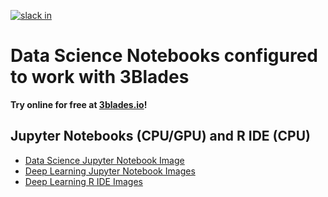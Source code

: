 [![slack in](https://slack.3blades.io/badge.svg)](https://slack.3blades.io/)

# Data Science Notebooks configured to work with 3Blades

**Try online for free at [3blades.io](https://3blades.io/)!**

## Jupyter Notebooks (CPU/GPU) and R IDE (CPU)

- [Data Science Jupyter Notebook Image](https://github.com/3Blades/notebook-servers/tree/master/datascience-notebook)
- [Deep Learning Jupyter Notebook Images](https://github.com/3Blades/notebook-servers/tree/master/deeplearning-notebook)
- [Deep Learning R IDE Images](https://github.com/3Blades/notebook-servers/tree/master/rstudio)
